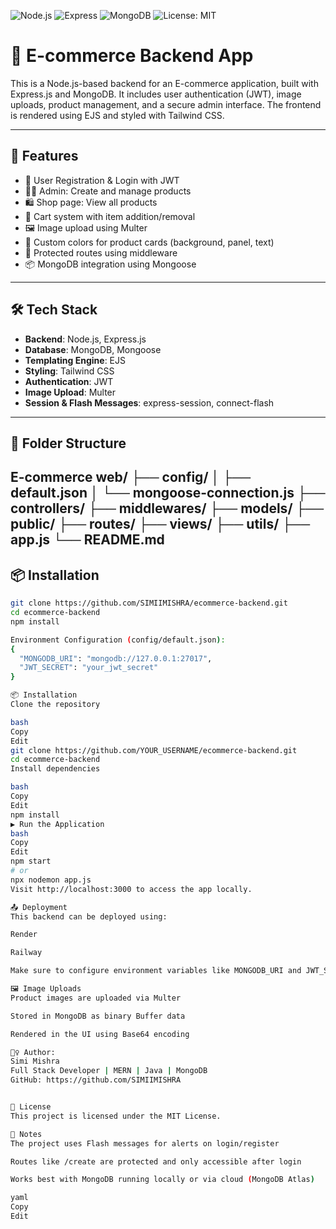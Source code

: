 ![Node.js](https://img.shields.io/badge/Node.js-v18.0.0-green)
![Express](https://img.shields.io/badge/Express.js-Backend-lightgrey)
![MongoDB](https://img.shields.io/badge/MongoDB-Database-brightgreen)
![License: MIT](https://img.shields.io/badge/License-MIT-yellow.svg)

# 🛒 E-commerce Backend App

This is a Node.js-based backend for an E-commerce application, built with Express.js and MongoDB. It includes user authentication (JWT), image uploads, product management, and a secure admin interface. The frontend is rendered using EJS and styled with Tailwind CSS.

---

## 🚀 Features

- 🧾 User Registration & Login with JWT
- 👨‍💼 Admin: Create and manage products
- 🛍️ Shop page: View all products
- 🛒 Cart system with item addition/removal
- 🖼️ Image upload using Multer
- 🌈 Custom colors for product cards (background, panel, text)
- 🔐 Protected routes using middleware
- 📦 MongoDB integration using Mongoose

---

## 🛠️ Tech Stack

- **Backend**: Node.js, Express.js
- **Database**: MongoDB, Mongoose
- **Templating Engine**: EJS
- **Styling**: Tailwind CSS
- **Authentication**: JWT
- **Image Upload**: Multer
- **Session & Flash Messages**: express-session, connect-flash

---

## 📁 Folder Structure
E-commerce web/
├── config/
│   ├── default.json
│   └── mongoose-connection.js
├── controllers/
├── middlewares/
├── models/
├── public/
├── routes/
├── views/
├── utils/
├── app.js
└── README.md
---

## 📦 Installation

```bash
git clone https://github.com/SIMIIMISHRA/ecommerce-backend.git
cd ecommerce-backend
npm install

Environment Configuration (config/default.json):
{
  "MONGODB_URI": "mongodb://127.0.0.1:27017",
  "JWT_SECRET": "your_jwt_secret"
}

📦 Installation
Clone the repository

bash
Copy
Edit
git clone https://github.com/YOUR_USERNAME/ecommerce-backend.git
cd ecommerce-backend
Install dependencies

bash
Copy
Edit
npm install
▶️ Run the Application
bash
Copy
Edit
npm start
# or
npx nodemon app.js
Visit http://localhost:3000 to access the app locally.

📤 Deployment
This backend can be deployed using:

Render

Railway

Make sure to configure environment variables like MONGODB_URI and JWT_SECRET on the deployment platform.

🖼️ Image Uploads
Product images are uploaded via Multer

Stored in MongoDB as binary Buffer data

Rendered in the UI using Base64 encoding

🙋‍♀️ Author:
Simi Mishra
Full Stack Developer | MERN | Java | MongoDB
GitHub: https://github.com/SIMIIMISHRA


📃 License
This project is licensed under the MIT License.

📌 Notes
The project uses Flash messages for alerts on login/register

Routes like /create are protected and only accessible after login

Works best with MongoDB running locally or via cloud (MongoDB Atlas)

yaml
Copy
Edit


